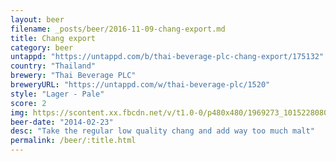 ```yaml
---
layout: beer
filename: _posts/beer/2016-11-09-chang-export.md
title: Chang export
category: beer
untappd: "https://untappd.com/b/thai-beverage-plc-chang-export/175132"
country: "Thailand"
brewery: "Thai Beverage PLC"
breweryURL: "https://untappd.com/w/thai-beverage-plc/1520"
style: "Lager - Pale"
score: 2
img: https://scontent.xx.fbcdn.net/v/t1.0-0/p480x480/1969273_10152280801073745_1139224814_n.jpg?oh=bda6120d76f2a8894a267bf2c610d093&oe=5905C0E5
beer-date: "2014-02-23"
desc: "Take the regular low quality chang and add way too much malt"
permalink: /beer/:title.html
---
```

